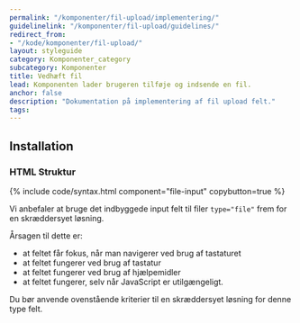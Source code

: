 ```yaml
---
permalink: "/komponenter/fil-upload/implementering/"
guidelinelink: "/komponenter/fil-upload/guidelines/"
redirect_from:
- "/kode/komponenter/fil-upload/"
layout: styleguide
category: Komponenter_category
subcategory: Komponenter
title: Vedhæft fil
lead: Komponenten lader brugeren tilføje og indsende en fil.
anchor: false
description: "Dokumentation på implementering af fil upload felt."
tags:
---
```


## Installation

### HTML Struktur

{% include code/syntax.html component="file-input" copybutton=true %}

Vi anbefaler at bruge det indbyggede input felt til filer `type="file"` frem for en skræddersyet løsning.

Årsagen til dette er:

- at feltet får fokus, når man navigerer ved brug af tastaturet
- at feltet fungerer ved brug af tastatur
- at feltet fungerer ved brug af hjælpemidler
- at feltet fungerer, selv når JavaScript er utilgængeligt.

Du bør anvende ovenstående kriterier til en skræddersyet løsning for denne type felt.
